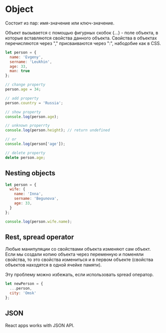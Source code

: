 # Object

Состоит из пар: имя-значение или ключ-значение.

Объект вызывается с помощью фигурных скобок {...} - поле объекта, в которые вставляются свойства данного объекта. Свойства в объектах перечисляются через "," присваиваются через ":", набодобие как в CSS.

```js
let person = {
  name: 'Evgeny',
  sername: 'Leukhin',
  age: 33,
  man: true
};

// change property
person.age = 34;

// add property
person.country = 'Russia';

// show property
console.log(person.age);

// unknown properrty
console.log(person.height); // return undefined

// or
console.log(person['age']);

// delete property
delete person.age;
```

## Nesting objects

```js
let person = {
  wife: {
    name: 'Inna',
    sername: 'Begunova',
    age: 33,
  }
};

console.log(person.wife.name);
```

## Rest, spread operator

Любые манипуляции со свойствами объекта изменяют сам объект. Если мы создали копию объекта через переменную  и поменяли свойства, то это свойства измениться и в первом объекте (свойства объектов находятся в одной ячейке памяти).

Эту проблему можно избежать, если использовать spread оператор.

```js
let newPerson = {
  ...person,
  city: 'Omsk'
};
```

## JSON

React apps works with JSON API.
